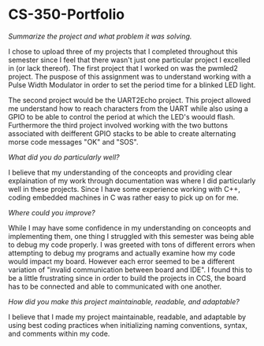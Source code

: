 # CS-350-Portfolio

*Summarize the project and what problem it was solving.*

I chose to upload three of my projects that I completed throughout this semester since I feel that there wasn't just one particular project I excelled in (or lack thereof). The first project that I worked on was the pwmled2 project. The puspose of this assignment was to understand working with a Pulse Width Modulator in order to set the period time for a blinked LED light.

The second project would be the UART2Echo project. This project allowed me understand how to reach characters from the UART while also using a GPIO to be able to control the period at which the LED's woould flash. Furthermore the third project involved working with the two buttons associated with deifferent GPIO stacks to be able to create alternating morse code messages "OK" and "SOS". 

*What did you do particularly well?*

I believe that my understanding of the conceopts and providing clear explaination of my work through documentation was where I did particularly well in these projects. Since I have some experience working with C++, coding embedded machines in C was rather easy to pick up on for me.

*Where could you improve?*

While I may have some confidence in my understanding on conceopts and implementing them, one thing I struggled with this semester was being able to debug my code properly. I was greeted with tons of different errors when attempting to debug my programs and actually examine how my code would impact my board. However each error seemed to be a different variation of "invalid communication between board and IDE". I found this to be a little frustrating since in order to build the projects in CCS, the board has to be connected and able to communicated with one another. 

*How did you make this project maintainable, readable, and adaptable?*

I believe that I made my project maintainable, readable, and adaptable by using best coding practices when initializing naming conventions, syntax, and comments within my code. 
